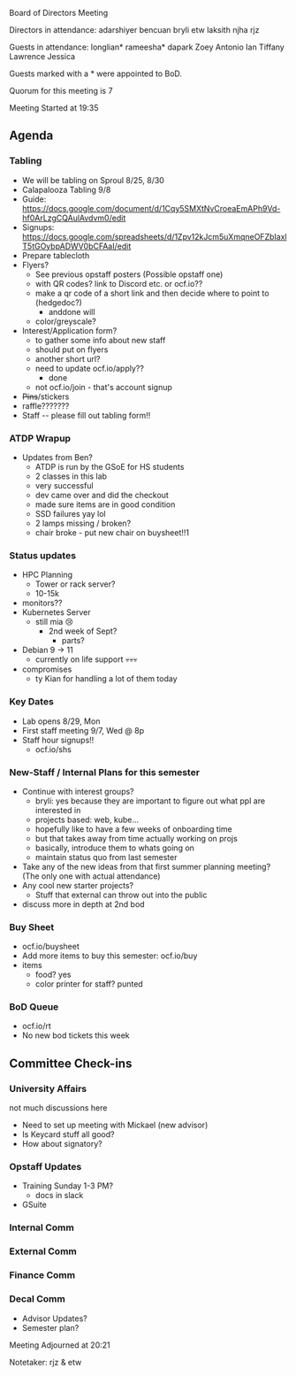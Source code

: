 Board of Directors Meeting

Directors in attendance:
adarshiyer
bencuan
bryli
etw
laksith
njha
rjz

Guests in attendance:
longlian*
rameesha*
dapark
Zoey
Antonio
Ian
Tiffany
Lawrence
Jessica

Guests marked with a * were appointed to BoD.

Quorum for this meeting is 7

Meeting Started at 19:35

## Agenda

### Tabling
- We will be tabling on Sproul 8/25, 8/30
- Calapalooza Tabling 9/8
- Guide: https://docs.google.com/document/d/1Cqy5SMXtNvCroeaEmAPh9Vd-hf0ArLzgCQAulAvdvm0/edit
- Signups: https://docs.google.com/spreadsheets/d/1Zpv12kJcm5uXmqneOFZbIaxlT5tGOybpADWV0bCFAaI/edit
- Prepare tablecloth
- Flyers?
    - See previous opstaff posters (Possible opstaff one)
    - with QR codes? link to Discord etc. or ocf.io??
    - make a qr code of a short link and then decide where to point to
      (hedgedoc?)
        - anddone will
    - color/greyscale?
- Interest/Application form?
    - to gather some info about new staff
    - should put on flyers
    - another short url?
    - need to update ocf.io/apply??
        - done
    - not ocf.io/join - that's account signup
- ~~Pins~~/stickers
- raffle???????
- Staff -- please fill out tabling form!!

### ATDP Wrapup
- Updates from Ben?
    - ATDP is run by the GSoE for HS students
    - 2 classes in this lab
    - very successful
    - dev came over and did the checkout
    - made sure items are in good condition
    - SSD failures yay lol
    - 2 lamps missing / broken?
    - chair broke - put new chair on buysheet!!1

### Status updates
- HPC Planning
    - Tower or rack server?
    - 10-15k
- monitors??
- Kubernetes Server
    - still mia 😢
        - 2nd week of Sept?
            - parts?
- Debian 9 -> 11
    - currently on life support 💀💀💀
- compromises
    - ty Kian for handling a lot of them today

### Key Dates
- Lab opens 8/29, Mon
- First staff meeting 9/7, Wed @ 8p
- Staff hour signups!!
    - ocf.io/shs

### New-Staff / Internal Plans for this semester
- Continue with interest groups?
    - bryli: yes because they are important to figure out what ppl are
      interested in
    - projects based: web, kube...
    - hopefully like to have a few weeks of onboarding time
    - but that takes away from time actually working on projs
    - basically, introduce them to whats going on
    - maintain status quo from last semester
- Take any of the new ideas from that first summer planning meeting? (The only
  one with actual attendance)
- Any cool new starter projects?
    - Stuff that external can throw out into the public
 - discuss more in depth at 2nd bod

### Buy Sheet
- ocf.io/buysheet
- Add more items to buy this semester: ocf.io/buy
- items
    - food? yes
    - color printer for staff? punted

### BoD Queue
- ocf.io/rt
- No new bod tickets this week

## Committee Check-ins


### University Affairs
not much discussions here
- Need to set up meeting with Mickael (new advisor)
- Is Keycard stuff all good?
- How about signatory?

### Opstaff Updates
- Training Sunday 1-3 PM?
    - docs in slack
- GSuite

### Internal Comm

### External Comm


### Finance Comm


### Decal Comm
- Advisor Updates?
- Semester plan?

Meeting Adjourned at 20:21

Notetaker: rjz & etw
